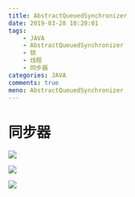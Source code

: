 ```yaml
---
title: AbstractQueuedSynchronizer
date: 2019-03-28 10:20:01
tags:  
    - JAVA
    - AbstractQueuedSynchronizer
    - 锁
    - 线程
    - 同步器
categories: JAVA
comments: true
meno: AbstractQueuedSynchronizer
---
```


# 同步器
![](http://image.ifamily.wang/2019-03-28-15537524939459.jpg)

<!-- more -->

![](http://image.ifamily.wang/2019-03-28-15537525341191.jpg)

![](http://image.ifamily.wang/2019-03-28-15537525542918.jpg)







